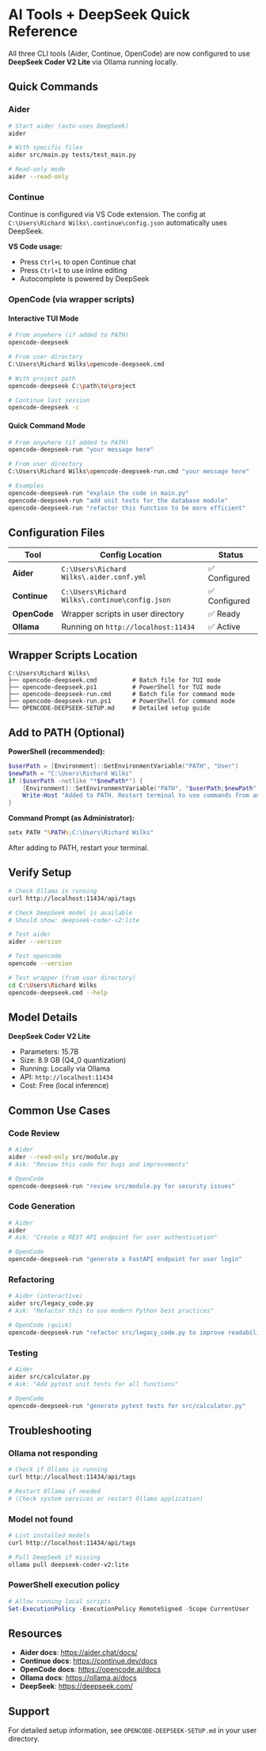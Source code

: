 # AI Tools + DeepSeek Quick Reference

All three CLI tools (Aider, Continue, OpenCode) are now configured to use **DeepSeek Coder V2 Lite** via Ollama running locally.

## Quick Commands

### Aider
```bash
# Start aider (auto-uses DeepSeek)
aider

# With specific files
aider src/main.py tests/test_main.py

# Read-only mode
aider --read-only
```

### Continue
Continue is configured via VS Code extension. The config at `C:\Users\Richard Wilks\.continue\config.json` automatically uses DeepSeek.

**VS Code usage:**
- Press `Ctrl+L` to open Continue chat
- Press `Ctrl+I` to use inline editing
- Autocomplete is powered by DeepSeek

### OpenCode (via wrapper scripts)

#### Interactive TUI Mode
```bash
# From anywhere (if added to PATH)
opencode-deepseek

# From user directory
C:\Users\Richard Wilks\opencode-deepseek.cmd

# With project path
opencode-deepseek C:\path\to\project

# Continue last session
opencode-deepseek -c
```

#### Quick Command Mode
```bash
# From anywhere (if added to PATH)
opencode-deepseek-run "your message here"

# From user directory
C:\Users\Richard Wilks\opencode-deepseek-run.cmd "your message here"

# Examples
opencode-deepseek-run "explain the code in main.py"
opencode-deepseek-run "add unit tests for the database module"
opencode-deepseek-run "refactor this function to be more efficient"
```

## Configuration Files

| Tool | Config Location | Status |
|------|----------------|--------|
| **Aider** | `C:\Users\Richard Wilks\.aider.conf.yml` | ✅ Configured |
| **Continue** | `C:\Users\Richard Wilks\.continue\config.json` | ✅ Configured |
| **OpenCode** | Wrapper scripts in user directory | ✅ Ready |
| **Ollama** | Running on `http://localhost:11434` | ✅ Active |

## Wrapper Scripts Location

```
C:\Users\Richard Wilks\
├── opencode-deepseek.cmd          # Batch file for TUI mode
├── opencode-deepseek.ps1          # PowerShell for TUI mode
├── opencode-deepseek-run.cmd      # Batch file for command mode
├── opencode-deepseek-run.ps1      # PowerShell for command mode
└── OPENCODE-DEEPSEEK-SETUP.md     # Detailed setup guide
```

## Add to PATH (Optional)

**PowerShell (recommended):**
```powershell
$userPath = [Environment]::GetEnvironmentVariable("PATH", "User")
$newPath = "C:\Users\Richard Wilks"
if ($userPath -notlike "*$newPath*") {
    [Environment]::SetEnvironmentVariable("PATH", "$userPath;$newPath", "User")
    Write-Host "Added to PATH. Restart terminal to use commands from anywhere."
}
```

**Command Prompt (as Administrator):**
```cmd
setx PATH "%PATH%;C:\Users\Richard Wilks"
```

After adding to PATH, restart your terminal.

## Verify Setup

```bash
# Check Ollama is running
curl http://localhost:11434/api/tags

# Check DeepSeek model is available
# Should show: deepseek-coder-v2:lite

# Test aider
aider --version

# Test opencode
opencode --version

# Test wrapper (from user directory)
cd C:\Users\Richard Wilks
opencode-deepseek.cmd --help
```

## Model Details

**DeepSeek Coder V2 Lite**
- Parameters: 15.7B
- Size: 8.9 GB (Q4_0 quantization)
- Running: Locally via Ollama
- API: `http://localhost:11434`
- Cost: Free (local inference)

## Common Use Cases

### Code Review
```bash
# Aider
aider --read-only src/module.py
# Ask: "Review this code for bugs and improvements"

# OpenCode
opencode-deepseek-run "review src/module.py for security issues"
```

### Code Generation
```bash
# Aider
aider
# Ask: "Create a REST API endpoint for user authentication"

# OpenCode
opencode-deepseek-run "generate a FastAPI endpoint for user login"
```

### Refactoring
```bash
# Aider (interactive)
aider src/legacy_code.py
# Ask: "Refactor this to use modern Python best practices"

# OpenCode (quick)
opencode-deepseek-run "refactor src/legacy_code.py to improve readability"
```

### Testing
```bash
# Aider
aider src/calculator.py
# Ask: "Add pytest unit tests for all functions"

# OpenCode
opencode-deepseek-run "generate pytest tests for src/calculator.py"
```

## Troubleshooting

### Ollama not responding
```bash
# Check if Ollama is running
curl http://localhost:11434/api/tags

# Restart Ollama if needed
# (Check system services or restart Ollama application)
```

### Model not found
```bash
# List installed models
curl http://localhost:11434/api/tags

# Pull DeepSeek if missing
ollama pull deepseek-coder-v2:lite
```

### PowerShell execution policy
```powershell
# Allow running local scripts
Set-ExecutionPolicy -ExecutionPolicy RemoteSigned -Scope CurrentUser
```

## Resources

- **Aider docs**: https://aider.chat/docs/
- **Continue docs**: https://continue.dev/docs
- **OpenCode docs**: https://opencode.ai/docs
- **Ollama docs**: https://ollama.ai/docs
- **DeepSeek**: https://deepseek.com/

## Support

For detailed setup information, see `OPENCODE-DEEPSEEK-SETUP.md` in your user directory.
